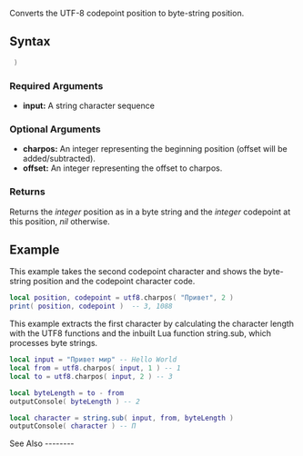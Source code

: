 Converts the UTF-8 codepoint position to byte-string position.

Syntax
------

``` lua
 )
```

### Required Arguments

-   **input:** A string character sequence

### Optional Arguments

-   **charpos:** An integer representing the beginning position (offset will be added/subtracted).
-   **offset:** An integer representing the offset to charpos.

### Returns

Returns the *integer* position as in a byte string and the *integer* codepoint at this position, *nil* otherwise.

Example
-------

<section name="Server" class="server" show="true">
This example takes the second codepoint character and shows the byte-string position and the codepoint character code.

``` lua
local position, codepoint = utf8.charpos( "Привет", 2 )
print( position, codepoint )  -- 3, 1088
```

</section>
<section name="Client" class="client" show="true">
This example extracts the first character by calculating the character length with the UTF8 functions and the inbuilt Lua function string.sub, which processes byte strings.

``` lua
local input = "Привет мир" -- Hello World
local from = utf8.charpos( input, 1 ) -- 1
local to = utf8.charpos( input, 2 ) -- 3

local byteLength = to - from
outputConsole( byteLength ) -- 2

local character = string.sub( input, from, byteLength )
outputConsole( character ) -- П
```

</section>
See Also
--------
